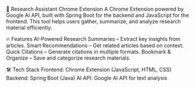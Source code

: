 🚀 Research Assistant Chrome Extension
A Chrome Extension powered by Google AI API, built with Spring Boot for the backend and JavaScript for the frontend. This tool helps users gather, summarize, and analyze research material efficiently.

🔥 Features
AI-Powered Research Summaries – Extract key insights from articles.
Smart Recommendations – Get related articles based on context.
Quick Citations – Generate citations in multiple formats.
Bookmark & Organize – Save and categorize research materials.

🛠️ Tech Stack
Frontend: Chrome Extension (JavaScript, HTML, CSS)
Backend: Spring Boot (Java)
AI API: Google AI API for text analysis
